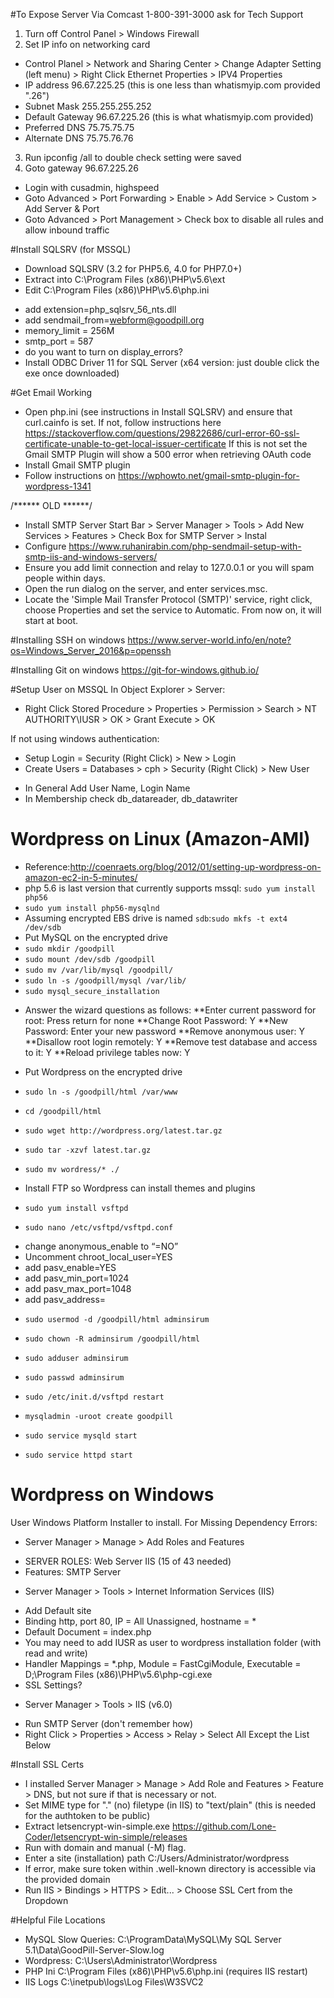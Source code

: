 #To Expose Server Via Comcast
1-800-391-3000 ask for Tech Support

1. Turn off Control Panel > Windows Firewall
2. Set IP info on networking card
  - Control Planel > Network and Sharing Center > Change Adapter Setting (left menu) > Right Click Ethernet Properties > IPV4 Properties
  - IP address 96.67.225.25 (this is one less than whatismyip.com provided ".26")
  - Subnet Mask 255.255.255.252
  - Default Gateway 96.67.225.26 (this is what whatismyip.com provided)
  - Preferred DNS 75.75.75.75
  - Alternate DNS 75.75.76.76
3. Run ipconfig /all to double check setting were saved
4. Goto gateway 96.67.225.26
  - Login with cusadmin, highspeed
  - Goto Advanced > Port Forwarding > Enable > Add Service > Custom > Add Server & Port
  - Goto Advanced > Port Management > Check box to disable all rules and allow inbound traffic

#Install SQLSRV (for MSSQL)
  - Download SQLSRV (3.2 for PHP5.6, 4.0 for PHP7.0+)
  - Extract into C:\Program Files (x86)\PHP\v5.6\ext
  - Edit C:\Program Files (x86)\PHP\v5.6\php.ini
  * add extension=php_sqlsrv_56_nts.dll
  * add sendmail_from=webform@goodpill.org
  * memory_limit = 256M
  * smtp_port = 587
  * do you want to turn on display_errors?
  * Install ODBC Driver 11 for SQL Server (x64 version: just double click the exe once downloaded)

#Get Email Working
- Open php.ini (see instructions in Install SQLSRV) and ensure that curl.cainfo is set.
If not, follow instructions here https://stackoverflow.com/questions/29822686/curl-error-60-ssl-certificate-unable-to-get-local-issuer-certificate
If this is not set the Gmail SMTP Plugin will show a 500 error when retrieving OAuth code
- Install Gmail SMTP plugin
- Follow instructions on https://wphowto.net/gmail-smtp-plugin-for-wordpress-1341

/****** OLD ******/
- Install SMTP Server Start Bar > Server Manager > Tools > Add New Services > Features > Check Box for SMTP Server > Instal
- Configure https://www.ruhanirabin.com/php-sendmail-setup-with-smtp-iis-and-windows-servers/
- Ensure you add limit connection and relay to 127.0.0.1 or you will spam people within days.
- Open the run dialog on the server, and enter services.msc.
- Locate the 'Simple Mail Transfer Protocol (SMTP)' service, right click, choose Properties and set the service to Automatic. From now on, it will start at boot.

#Installing SSH on windows
https://www.server-world.info/en/note?os=Windows_Server_2016&p=openssh

#Installing Git on windows
https://git-for-windows.github.io/

#Setup User on MSSQL
In Object Explorer > Server:
- Right Click Stored Procedure > Properties > Permission > Search > NT AUTHORITY\IUSR > OK > Grant Execute > OK

If not using windows authentication:
- Setup Login = Security (Right Click) > New > Login
- Create Users = Databases > cph > Security (Right Click) > New User
 * In General Add User Name, Login Name
 * In Membership check db_datareader, db_datawriter

# Wordpress on Linux (Amazon-AMI)

- Reference:http://coenraets.org/blog/2012/01/setting-up-wordpress-on-amazon-ec2-in-5-minutes/
- php 5.6 is last version that currently supports mssql: `sudo yum install php56`
- `sudo yum install php56-mysqlnd`
- Assuming encrypted EBS drive is named `sdb`:`sudo mkfs -t ext4 /dev/sdb`
- Put MySQL on the encrypted drive
- `sudo mkdir /goodpill`
- `sudo mount /dev/sdb /goodpill`
- `sudo mv /var/lib/mysql /goodpill/`
- `sudo ln -s /goodpill/mysql /var/lib/`
- `sudo mysql_secure_installation`
* Answer the wizard questions as follows:
**Enter current password for root: Press return for none
**Change Root Password: Y
**New Password: Enter your new password
**Remove anonymous user: Y
**Disallow root login remotely: Y
**Remove test database and access to it: Y
**Reload privilege tables now: Y
- Put Wordpress on the encrypted drive
- `sudo ln -s /goodpill/html /var/www`
- `cd /goodpill/html`
- `sudo wget http://wordpress.org/latest.tar.gz`
- `sudo tar -xzvf latest.tar.gz`
- `sudo mv wordress/* ./`

- Install FTP so Wordpress can install themes and plugins
- `sudo yum install vsftpd`
- `sudo nano /etc/vsftpd/vsftpd.conf`
*	change anonymous_enable to “=NO”
* Uncomment chroot_local_user=YES
*	add pasv_enable=YES
*	add pasv_min_port=1024
* add pasv_max_port=1048
* add pasv_address=<Public IP>
- `sudo usermod -d /goodpill/html adminsirum`
- `sudo chown -R adminsirum /goodpill/html`
- `sudo adduser adminsirum`
- `sudo passwd adminsirum`
- `sudo /etc/init.d/vsftpd restart`


- `mysqladmin -uroot create goodpill`
- `sudo service mysqld start`
- `sudo service httpd start`


# Wordpress on Windows
User Windows Platform Installer to install.
For Missing Dependency Errors:
- Server Manager > Manage > Add Roles and Features
* SERVER ROLES: Web Server IIS (15 of 43 needed)
* Features: SMTP Server
- Server Manager > Tools > Internet Information Services (IIS)
* Add Default site
* Binding http, port 80, IP = All Unassigned, hostname = *
* Default Document = index.php
* You may need to add IUSR as user to wordpress installation folder (with read and write)
* Handler Mappings = *.php, Module = FastCgiModule, Executable = D;\Program Files (x86)\PHP\v5.6\php-cgi.exe
* SSL Settings?
- Server Manager > Tools > IIS (v6.0)
* Run SMTP Server (don't remember how)
* Right Click > Properties > Access > Relay > Select All Except the List Below

#Install SSL Certs
- I installed Server Manager > Manage > Add Role and Features > Feature > DNS, but not sure if that is necessary or not.
- Set MIME type for "." (no) filetype (in IIS) to "text/plain" (this is needed for the authtoken to be public)
- Extract letsencrypt-win-simple.exe https://github.com/Lone-Coder/letsencrypt-win-simple/releases
- Run with domain and manual (-M) flag.  
- Enter a site (installation) path C:/Users/Administrator/wordpress
- If error, make sure token within .well-known directory is accessible via the provided domain
- Run IIS > Bindings > HTTPS > Edit... > Choose SSL Cert from the Dropdown

#Helpful File Locations
- MySQL Slow Queries: C:\ProgramData\MySQL\My SQL Server 5.1\Data\GoodPill-Server-Slow.log
- Wordpress: C:\Users\Administrator\Wordpress
- PHP Ini C:\Program Files (x86)\PHP\v5.6\php.ini (requires IIS restart)
- IIS Logs C:\inetpub\logs\Log Files\W3SVC2
